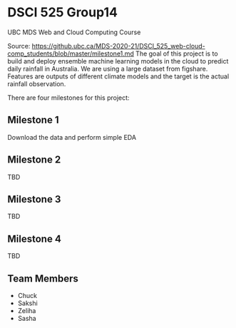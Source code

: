 # DSCI 525 Group14
UBC MDS Web and Cloud Computing Course

Source: https://github.ubc.ca/MDS-2020-21/DSCI_525_web-cloud-comp_students/blob/master/milestone1.md
The goal of this project is to build and deploy ensemble machine learning models in the cloud to predict daily rainfall in Australia. We are using a large dataset from figshare. Features are outputs of different climate models and the target is the actual rainfall observation.

There are four milestones for this project:

## Milestone 1
Download the data and perform simple EDA

## Milestone 2
TBD

## Milestone 3
TBD

## Milestone 4
TBD

## Team Members
- Chuck
- Sakshi
- Zeliha
- Sasha

